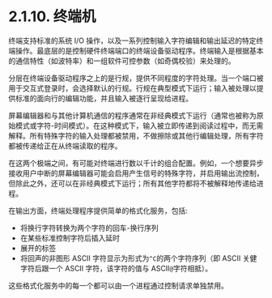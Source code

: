 # 2.1.10. 终端机

终端支持标准的系统 I/O 操作，以及一系列控制输入字符编辑和输出延迟的特定终端操作。最底层的是控制硬件终端端口的终端设备驱动程序。终端输入是根据基本的通信特性（如波特率）和一组软件可控参数（如奇偶校验）来处理的。

分层在终端设备驱动程序之上的是行规，提供不同程度的字符处理。当一个端口被用于交互式登录时，会选择默认的行规。行规在典型模式下运行；输入被处理以提供标准的面向行的编辑功能，并且输入被逐行呈现给进程。

屏幕编辑器和与其他计算机通信的程序通常在非经典模式下运行（通常也被称为原始模式或字符-时间模式）。在这种模式下，输入被立即传递到阅读过程中，而无需解释。所有特殊字符的输入处理都被禁用，不做擦除或其他行编辑处理，所有字符都被传递给正在从终端读取的程序。

在这两个极端之间，有可能对终端进行数以千计的组合配置。例如，一个想要异步接收用户中断的屏幕编辑器可能会启用产生信号的特殊字符，并启用输出流控制，但除此之外，还可以在非经典模式下运行；所有其他字符都将不被解释地传递给进程。

在输出方面，终端处理程序提供简单的格式化服务，包括:

- 将换行字符转换为两个字符的回车-换行序列
- 在某些标准控制字符后插入延时
- 展开的标签
- 将回声的非图形 ASCII 字符显示为形式为`^C`的两个字符序列（即 ASCII 关健字符后跟一个 ASCII 字符，该字符的值与 ASCII`@`字符相抵）。

这些格式化服务中的每一个都可以由一个进程通过控制请求单独禁用。

